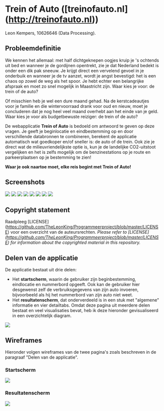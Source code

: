 # Trein of Auto ([treinofauto.nl] (http://treinofauto.nl))
Leon Kempers, 10626646 (Data Processing).


## Probleemdefinitie
We kennen het allemaal: met half dichtgeknepen oogjes kruip je 's ochtends uit bed en wanneer je de gordijnen opentrekt, zie je dat Nederland bedekt is onder een dik pak sneeuw. Je krijgt direct een vervelend gevoel in je onderbuik en wanneer je de tv aanzet, wordt je angst bevestigd: het is een chaos op zowel de weg als het spoor. Je hebt echter een belangrijke afspraak en moet zo snel mogelijk in Maastricht zijn. Waar kies je voor: de trein of de auto?

Of misschien heb je wel een dure maand gehad. Na de kerstcadeautjes voor je familie en die wintervoorraad drank voor oud en nieuw, moet je concluderen dat je nog heel veel maand overhebt aan het einde van je geld. Waar kies je voor als budgetbewuste reiziger: de trein of de auto?

De webapplicatie **Trein of Auto** is bedoeld om antwoord te geven op deze vragen. Je geeft je beginlocatie en eindbestemming op en door verschillende databronnen te combineren, berekent de applicatie automatisch wat goedkoper en/of sneller is: de auto of de trein. Ook zie je direct wat de milieuvriendelijkste optie is, kun je de landelijke CO2-uitstoot vergelijken en het is zelfs mogelijk om de benzinestations op je route en parkeerplaatsen op je bestemming te zien!

**Waar je ook naartoe moet, elke reis begint met Trein of Auto!**


## Screenshots

<img src="doc/screenshots/1_start.png" />
<img src="doc/screenshots/2_start_autofill.png" />
<img src="doc/screenshots/3_start_filled.png" />
<img src="doc/screenshots/4_result_main.png" />
<img src="doc/screenshots/5_result_costs.png" />
<img src="doc/screenshots/6_result_journey.png" />
<img src="doc/screenshots/7_result_environment_journey.png" />
<img src="doc/screenshots/8_result_environment_general.png" />


## Copyright statement
Raadpleeg [LICENSE] (https://github.com/TheLeonKing/Programmeerproject/blob/master/LICENSE) voor een overzicht van de auteursrechten. *Please refer to [LICENSE] (https://github.com/TheLeonKing/Programmeerproject/blob/master/LICENSE) for information about the copyrighted material in this repository.*


## Delen van de applicatie
De applicatie bestaat uit drie delen:
* Het **startscherm**, waarin de gebruiker zijn beginbestemming, eindlocatie en nummerbord opgeeft. Ook kan de gebruiker hier desgewenst zelf de verbruiksgegevens van zijn auto invoeren, bijvoorbeeld als hij het nummerbord van zijn auto niet weet.
* Het **resultatenscherm**, dat onderverdeeld is in een stuk met "algemene" informatie en vier detailtabs. Omdat deze pagina uit meerdere delen bestaat en veel visualisaties bevat, heb ik deze hieronder gevisualiseerd in een overzichtelijk diagram.

<img src="doc/charts/result.png" />


## Wireframes
Hieronder volgen wireframes van de twee pagina's zoals beschreven in de paragraaf "Delen van de applicatie".

### Startscherm
<img src="doc/wireframes/start.png" />

### Resultatenscherm
<img src="doc/wireframes/resultaten.png" />